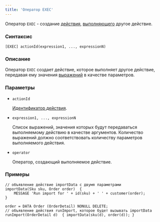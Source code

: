 ```yaml
---
title: 'Оператор EXEC'
---
```


Оператор `EXEC` - создание [действия](Actions.md), [выполняющего](Call_EXEC.md) другое действие.

### Синтаксис

```
[EXEC] actionId(expression1, ..., expressionN)
```

### Описание

Оператор `EXEC` создает действие, которое выполняет другое действие, передавая ему значения [выражений](Expression.md) в качестве параметров.

### Параметры

- `actionId`

    [Идентификатор действия](IDs.md#propertyid). 

- `expression1, ..., expressionN`

    Список выражений, значения которых будут передаваться выполняемому действию в качестве аргументов. Количество выражений должно соответствовать количеству параметров выполняемого действия.

- `operator`

    Оператор, создающий выполняемое действие.

### Примеры

```lsf
// объявление действие importData с двумя параметрами
importData(Sku sku, Order order)  {
    MESSAGE 'Run import for ' + id(sku) + ' ' + customer(order);
}

order = DATA Order (OrderDetail) NONULL DELETE;
// объявление действия runImport, которое будет вызывать importData
runImport(OrderDetail d)  { importData(sku(d), order(d)); } 
```
